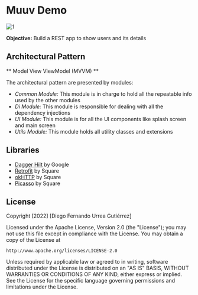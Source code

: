 # Muuv Demo

![1](https://github.com/ispam/muuvdemo/tree/master/gif/muuvdemo.gif)

**Objective:** Build a REST app to show users and its details

## Architectural Pattern

** Model View ViewModel (MVVM) **

The architectural pattern are presented by modules:
-   *Common Module:* This module is in charge to hold all the repeatable info used by the other modules
-   *Di Module:* This module is responsible for dealing with all the dependency injections
-   *UI Module:* This module is for all the UI components like splash screen and main screen
-   *Utils Module:* This module holds all utility classes and extensions

## Libraries
- [Dagger Hilt](https://dagger.dev/hilt/) by Google
- [Retrofit](https://github.com/square/retrofit) by Square
- [okHTTP](https://github.com/square/okhttp) by Square
- [Picasso](https://github.com/square/picasso) by Square

## License

Copyright [2022] [Diego Fernando Urrea Gutiérrez]

Licensed under the Apache License, Version 2.0 (the "License");
you may not use this file except in compliance with the License.
You may obtain a copy of the License at

    http://www.apache.org/licenses/LICENSE-2.0

Unless required by applicable law or agreed to in writing, software
distributed under the License is distributed on an "AS IS" BASIS,
WITHOUT WARRANTIES OR CONDITIONS OF ANY KIND, either express or implied.
See the License for the specific language governing permissions and
limitations under the License.